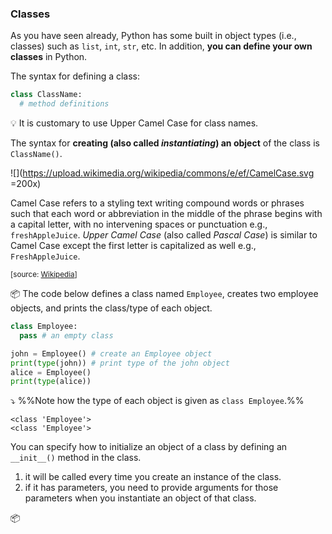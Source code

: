 ### Classes

As you have seen already, Python has some built in object types (i.e., classes) such as `list`, `int`, `str`, etc. In addition, **you can define your own classes** in Python.

The syntax for defining a class:
```python
class ClassName:
  # method definitions
```
:bulb: It is customary to use <trigger trigger="click" for="modal:classes-camelcase">Upper Camel Case</trigger> for class names.

The syntax for **creating (also called _instantiating_) an object** of the class is `ClassName()`.

<modal title="CamelCase" id="modal:classes-camelcase">

![](https://upload.wikimedia.org/wikipedia/commons/e/ef/CamelCase.svg =200x)<br>

Camel Case refers to a styling text writing compound words or phrases such that each word or abbreviation in the middle of the phrase begins with a capital letter, with no intervening spaces or punctuation e.g., `freshAppleJuice`. _Upper Camel Case_ (also called _Pascal Case_) is similar to Camel Case except the first letter is capitalized as well e.g., `FreshAppleJuice`.

<sub>[source: [Wikipedia](https://en.wikipedia.org/wiki/Camel_case)]</sub>
</modal>

<tip-box> 

:package: The code below defines a class named `Employee`, creates two employee objects, and prints the class/type of each object.

```python
class Employee:
  pass # an empty class

john = Employee() # create an Employee object
print(type(john)) # print type of the john object
alice = Employee()
print(type(alice))
```
:arrow_heading_down: %%Note how the type of each object is given as `class Employee`.%%
```
<class 'Employee'>
<class 'Employee'>
```
</tip-box>

You can specify how to initialize an object of a class by defining an `__init__()` method in the class. 
1. it will be called every time you create an instance of the class.
1. if it has parameters, you need to provide arguments for those parameters when you instantiate an object of that class.

<tip-box> 

:package: 

</tip-box>